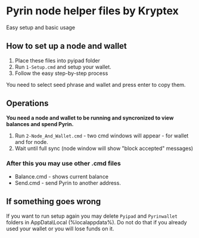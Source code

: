 # Pyrin node helper files by Kryptex
Easy setup and basic usage

## How to set up a node and wallet
1. Place these files into pyipad folder
2. Run `1-Setup.cmd` and setup your wallet. 
3. Follow the easy step-by-step process

You need to select seed phrase and wallet and press enter to copy them.

## Operations
**You need a node and wallet to be running and syncronized to view balances and spend Pyrin.**
1. Run  `2-Node_And_Wallet.cmd` - two cmd windows will appear - for wallet and for node. 
2. Wait until full sync (node window will show "block accepted" messages) 

### After this you may use other .cmd files
- Balance.cmd - shows current balance
- Send.cmd - send Pyrin to another address.

## If something goes wrong
If you want to run setup again you may delete `Pyipad` and `Pyrinwallet` folders in AppData\Local (%localappdata%).
Do not do that if you already used your wallet or you will lose funds on it.



